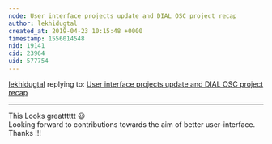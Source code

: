 ```yaml
---
node: User interface projects update and DIAL OSC project recap
author: lekhidugtal
created_at: 2019-04-23 10:15:48 +0000
timestamp: 1556014548
nid: 19141
cid: 23964
uid: 577754
---
```




[lekhidugtal](../profile/lekhidugtal) replying to: [User interface projects update and DIAL OSC project recap](../notes/warren/04-22-2019/user-interface-projects-update-and-dial-osc-project-recap)

----

This Looks greatttttt 😃    
Looking forward to contributions towards the aim of better user-interface.   
Thanks !!!